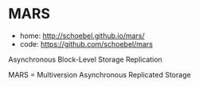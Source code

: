 # MARS
- home: http://schoebel.github.io/mars/
- code: https://github.com/schoebel/mars

Asynchronous Block-Level Storage Replication

MARS = Multiversion Asynchronous Replicated Storage
